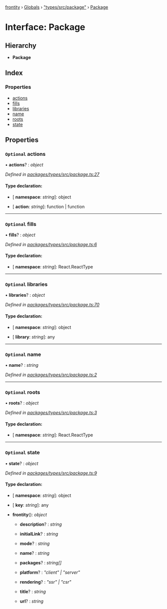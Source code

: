 [frontity](../README.md) › [Globals](../globals.md) › ["types/src/package"](../modules/_types_src_package_.md) › [Package](_types_src_package_.package.md)

# Interface: Package

## Hierarchy

* **Package**

## Index

### Properties

* [actions](_types_src_package_.package.md#optional-actions)
* [fills](_types_src_package_.package.md#optional-fills)
* [libraries](_types_src_package_.package.md#optional-libraries)
* [name](_types_src_package_.package.md#optional-name)
* [roots](_types_src_package_.package.md#optional-roots)
* [state](_types_src_package_.package.md#optional-state)

## Properties

### `Optional` actions

• **actions**? : *object*

*Defined in [packages/types/src/package.ts:27](https://github.com/frontity/frontity/blob/eb6bfe49/packages/types/src/package.ts#L27)*

#### Type declaration:

* \[ **namespace**: *string*\]: object

* \[ **action**: *string*\]: function | function

___

### `Optional` fills

• **fills**? : *object*

*Defined in [packages/types/src/package.ts:6](https://github.com/frontity/frontity/blob/eb6bfe49/packages/types/src/package.ts#L6)*

#### Type declaration:

* \[ **namespace**: *string*\]: React.ReactType

___

### `Optional` libraries

• **libraries**? : *object*

*Defined in [packages/types/src/package.ts:70](https://github.com/frontity/frontity/blob/eb6bfe49/packages/types/src/package.ts#L70)*

#### Type declaration:

* \[ **namespace**: *string*\]: object

* \[ **library**: *string*\]: any

___

### `Optional` name

• **name**? : *string*

*Defined in [packages/types/src/package.ts:2](https://github.com/frontity/frontity/blob/eb6bfe49/packages/types/src/package.ts#L2)*

___

### `Optional` roots

• **roots**? : *object*

*Defined in [packages/types/src/package.ts:3](https://github.com/frontity/frontity/blob/eb6bfe49/packages/types/src/package.ts#L3)*

#### Type declaration:

* \[ **namespace**: *string*\]: React.ReactType

___

### `Optional` state

• **state**? : *object*

*Defined in [packages/types/src/package.ts:9](https://github.com/frontity/frontity/blob/eb6bfe49/packages/types/src/package.ts#L9)*

#### Type declaration:

* \[ **namespace**: *string*\]: object

* \[ **key**: *string*\]: any

* **frontity**(): *object*

  * **description**? : *string*

  * **initialLink**? : *string*

  * **mode**? : *string*

  * **name**? : *string*

  * **packages**? : *string[]*

  * **platform**? : *"client" | "server"*

  * **rendering**? : *"ssr" | "csr"*

  * **title**? : *string*

  * **url**? : *string*
